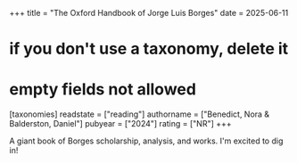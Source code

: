 +++
title = "The Oxford Handbook of Jorge Luis Borges"
date = 2025-06-11
# if you don't use a taxonomy, delete it
# empty fields not allowed
[taxonomies]
  readstate = ["reading"]
  authorname = ["Benedict, Nora & Balderston, Daniel"]
  pubyear = ["2024"]
  rating = ["NR"]
+++

A giant book of Borges scholarship, analysis, and works. I'm excited to dig in!